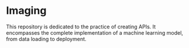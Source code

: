 # Imaging
This repository is dedicated to the practice of creating APIs. It encompasses the complete implementation of a machine learning model, from data loading to deployment.
